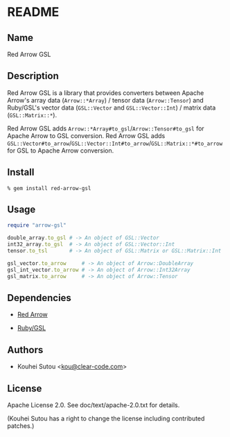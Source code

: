 # README

## Name

Red Arrow GSL

## Description

Red Arrow GSL is a library that provides converters between Apache Arrow's array data (`Arrow::*Array`) / tensor data (`Arrow::Tensor`) and Ruby/GSL's vector data (`GSL::Vector` and `GSL::Vector::Int`) / matrix data (`GSL::Matrix::*`).

Red Arrow GSL adds `Arrow::*Array#to_gsl`/`Arrow::Tensor#to_gsl` for Apache Arrow to GSL conversion. Red Arrow GSL adds `GSL::Vector#to_arrow`/`GSL::Vector::Int#to_arrow`/`GSL::Matrix::*#to_arrow` for GSL to Apache Arrow conversion.

## Install

```text
% gem install red-arrow-gsl
```

## Usage

```ruby
require "arrow-gsl"

double_array.to_gsl # -> An object of GSL::Vector
int32_array.to_gsl  # -> An object of GSL::Vector::Int
tensor.to_tsl       # -> An object of GSL::Matrix or GSL::Matrix::Int

gsl_vector.to_arrow     # -> An object of Arrow::DoubleArray
gsl_int_vector.to_arrow # -> An object of Arrow::Int32Array
gsl_matrix.to_arrow     # -> An object of Arrow::Tensor
```

## Dependencies

* [Red Arrow](https://github.com/red-data-tools/red-arrow)

* [Ruby/GSL](https://github.com/SciRuby/rb-gsl)

## Authors

* Kouhei Sutou \<kou@clear-code.com\>

## License

Apache License 2.0. See doc/text/apache-2.0.txt for details.

(Kouhei Sutou has a right to change the license including contributed
patches.)
